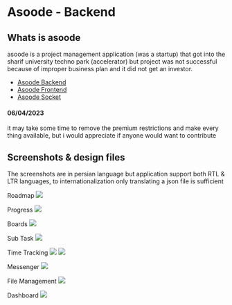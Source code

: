 # Asoode - Backend
## Whats is asoode
asoode is a project management application (was a startup) that got into the sharif university techno park (accelerator) but project was not successful because of improper business plan and it did not get an investor.

- [Asoode Backend](https://github.com/navid-kianfar/asoode-backend)
- [Asoode Frontend](https://github.com/navid-kianfar/asoode-frontend)
- [Asoode Socket](https://github.com/navid-kianfar/asoode-socket)

#### 06/04/2023
it may take some time to remove the premium restrictions and make every thing available,
but i would appreciate if anyone would want to contribute

## Screenshots & design files
The screenshots are in persian language but application support both RTL & LTR languages,
to internationalization only translating a json file is sufficient

Roadmap
![](https://github.com/navid-kianfar/asoode-frontend/blob/master/designs/panel/project+workpackage/proj-roadmap.png?raw=true)

Progress
![](https://github.com/navid-kianfar/asoode-frontend/blob/master/designs/panel/project+workpackage/proj-tree.png?raw=true)

Boards
![](https://github.com/navid-kianfar/asoode-frontend/blob/master/designs/panel/project+workpackage/work-package-page-structured.png?raw=true)

Sub Task
![](https://github.com/navid-kianfar/asoode-frontend/blob/master/designs/panel/cards+settings/subtask.png?raw=true)

Time Tracking
![](https://github.com/navid-kianfar/asoode-frontend/blob/master/designs/panel/cards+settings/time-spent.png?raw=true)
![](https://github.com/navid-kianfar/asoode-frontend/blob/master/designs/panel/work-management/group-time-spent.png?raw=true)

Messenger
![](https://github.com/navid-kianfar/asoode-frontend/blob/master/designs/panel/chat/files.png?raw=true)

File Management
![](https://github.com/navid-kianfar/asoode-frontend/blob/master/designs/panel/chat/other-pages.png?raw=true)

Dashboard
![](https://github.com/navid-kianfar/asoode-frontend/blob/master/designs/panel/dashboard/full-dashboard.png?raw=true)
